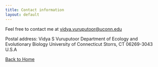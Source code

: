 ```yaml
---
title: Contact information
layout: default
---
```


Feel free to contact me at vidya.vuruputoor@uconn.edu

Postal address:
  Vidya S Vuruputoor
  Department of Ecology and Evolutionary Biology
  University of Connecticut
  Storrs, CT 06269-3043
  U.S.A
  
  
[Back to Home](https://vidsvur.githib.io)
